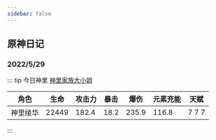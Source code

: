 ```yaml
---
sidebar: false
---
```


## 原神日记

### 2022/5/29
:::  tip 今日神里
[神里家族大小姐](https://images8.alphacoders.com/115/thumb-1920-1159268.jpg)
<el-image src="https://images8.alphacoders.com/115/thumb-1920-1159268.jpg"></el-image>
   
|    角色 |生命| 攻击力 | 暴击  |  爆伤  |  元素充能  | 天赋|
| ---- | ----  |  ---- | ---- | ---- |    ----|----|
| 神里绫华 |22449|182.4 | 18.2 | 235.9 | 116.8 | 7 7 7|
    
:::